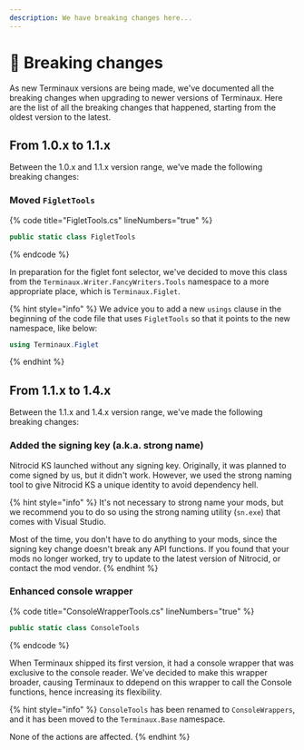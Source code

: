 ```yaml
---
description: We have breaking changes here...
---
```


# 🥛 Breaking changes

As new Terminaux versions are being made, we've documented all the breaking changes when upgrading to newer versions of Terminaux. Here are the list of all the breaking changes that happened, starting from the oldest version to the latest.

## From 1.0.x to 1.1.x

Between the 1.0.x and 1.1.x version range, we've made the following breaking changes:

### Moved `FigletTools`

{% code title="FigletTools.cs" lineNumbers="true" %}
```csharp
public static class FigletTools
```
{% endcode %}

In preparation for the figlet font selector, we've decided to move this class from the `Terminaux.Writer.FancyWriters.Tools` namespace to a more appropriate place, which is `Terminaux.Figlet`.&#x20;

{% hint style="info" %}
We advice you to add a new `usings` clause in the beginning of the code file that uses `FigletTools` so that it points to the new namespace, like below:

```csharp
using Terminaux.Figlet
```
{% endhint %}

## From 1.1.x to 1.4.x

Between the 1.1.x and 1.4.x version range, we've made the following breaking changes:

### Added the signing key (a.k.a. strong name) <a href="#added-the-signing-key-a.k.a.-strong-name" id="added-the-signing-key-a.k.a.-strong-name"></a>

Nitrocid KS launched without any signing key. Originally, it was planned to come signed by us, but it didn't work. However, we used the strong naming tool to give Nitrocid KS a unique identity to avoid dependency hell.

{% hint style="info" %}
It's not necessary to strong name your mods, but we recommend you to do so using the strong naming utility (`sn.exe`) that comes with Visual Studio.

Most of the time, you don't have to do anything to your mods, since the signing key change doesn't break any API functions. If you found that your mods no longer worked, try to update to the latest version of Nitrocid, or contact the mod vendor.
{% endhint %}

### Enhanced console wrapper

{% code title="ConsoleWrapperTools.cs" lineNumbers="true" %}
```csharp
public static class ConsoleTools
```
{% endcode %}

When Terminaux shipped its first version, it had a console wrapper that was exclusive to the console reader. We've decided to make this wrapper broader, causing Terminaux to ddepend on this wrapper to call the Console functions, hence increasing its flexibility.

{% hint style="info" %}
`ConsoleTools` has been renamed to `ConsoleWrappers`, and it has been moved to the `Terminaux.Base` namespace.

None of the actions are affected.
{% endhint %}
